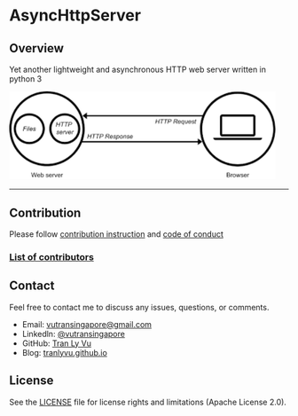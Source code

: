 # **AsyncHttpServer**

Overview
---
Yet another lightweight and asynchronous HTTP web server written in python 3

<img src="img/server.png" width="480" alt="Combined Image" />

---
Contribution
---

Please follow [contribution instruction](https://github.com/tranlyvu/AsyncHttpServer/blob/dev/CONTRIBUTING.md) and [code of conduct](https://github.com/tranlyvu/AsyncHttpServer/blob/dev/CODE-OF-CONDUCT.md)

### [List of contributors](https://github.com/tranlyvu/wiki-link/blob/dev/CONTRIBUTORS.md)


Contact
---
Feel free to contact me to discuss any issues, questions, or comments.
*  Email: vutransingapore@gmail.com
*  Linkedln: [@vutransingapore](https://www.linkedin.com/in/tranlyvu/)
*  GitHub: [Tran Ly Vu](https://github.com/tranlyvu)
*  Blog: [tranlyvu.github.io](https://tranlyvu.github.io/)

License
---
See the [LICENSE](https://github.com/tranlyvu/async-http/blob/master/LICENSE) file for license rights and limitations (Apache License 2.0).

